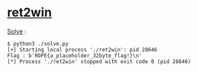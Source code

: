 # [ret2win](https://ropemporium.com/challenge/ret2win.html)

[Solve](./solve.py) :

```console
$ python3 ./solve.py 
[+] Starting local process './ret2win': pid 28646
Flag : b'ROPE{a_placeholder_32byte_flag!}\n'
[*] Process './ret2win' stopped with exit code 0 (pid 28646)
```
